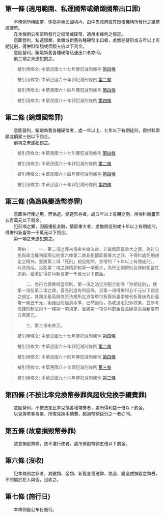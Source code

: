 第一條 (適用範圍、私運國幣或銷燬國幣出口罪)
-------------------------------------------
　　本條例所稱國幣，係指中華民國境內，由中央政府或其授權機構所發行之紙幣或硬幣。  
　　在本條例公布前所發行之紙幣或硬幣，適用本條例之規定。  
　　意圖營利，私運銀類、金類或新舊各種硬幣出口者，處無期徒刑或五年以上有期徒刑，得併科幣額或價額五倍以下罰金。  
　　意圖營利，銷燬新舊各種硬幣私運出口者亦同。  
　　前二項之未遂犯罰之。  
> 被引用條文: 中華民國七十七年罪犯減刑條例 [第四條](../../法務/檢察事務/中華民國七十七年罪犯減刑條例.md#第四條-甲類減刑之犯罪類型)

> 被引用條文: 中華民國六十年罪犯減刑條例 [第二條](../../法務/檢察事務/中華民國六十年罪犯減刑條例.md#第二條-減刑要件)

> 被引用條文: 中華民國六十四年罪犯減刑條例 [第四條](../../法務/檢察事務/中華民國六十四年罪犯減刑條例.md#第四條-甲類減刑之犯罪類型)

> 被引用條文: 中華民國八十年罪犯減刑條例 [第四條](../../法務/檢察事務/中華民國八十年罪犯減刑條例.md#第四條-甲類減刑之犯罪類型)



第二條 (銷燬國幣罪)
-------------------
　　意圖營利，銷燬新舊各種硬幣者，處一年以上、七年以下有期徒刑，得併科幣額或價額三倍以下罰金。  
　　前項之未遂犯罰之。  
> 被引用條文: 中華民國七十七年罪犯減刑條例 [第四條](../../法務/檢察事務/中華民國七十七年罪犯減刑條例.md#第四條-甲類減刑之犯罪類型)

> 被引用條文: 中華民國六十年罪犯減刑條例 [第二條](../../法務/檢察事務/中華民國六十年罪犯減刑條例.md#第二條-減刑要件)

> 被引用條文: 中華民國六十四年罪犯減刑條例 [第四條](../../法務/檢察事務/中華民國六十四年罪犯減刑條例.md#第四條-甲類減刑之犯罪類型)

> 被引用條文: 中華民國八十年罪犯減刑條例 [第四條](../../法務/檢察事務/中華民國八十年罪犯減刑條例.md#第四條-甲類減刑之犯罪類型)



第三條 (偽造與變造幣券罪)
-------------------------
　　意圖供行使之用，而偽造、變造幣券者，處五年以上有期徒刑，得併科新臺幣五百萬元以下罰金。  
　　犯前項之罪，因而擾亂金融，情節重大者，處無期徒刑或十年以上有期徒刑，得併科新臺幣一千萬元以下罰金。  
　　第一項之未遂犯罰之。  
> 理由：　　一、第二項之罪未侵害生命法益，非屬情節最重大之罪，為符公民與政治權利國際公約第六條第二款非犯情節最重大之罪，不得科處死刑規定之精神，爰將第二項「死刑」規定刪除，並增列「十年以上有期徒刑」，以資周延。另犯第二項之罪情節較第一項重大，為符比例原則及罪刑相當性原則，爰增訂得併科新臺幣一千萬元以下罰金。

> 　　二、為符合罪責相當原則，第一項之法定刑配合刪除「無期徒刑」，使第一項及第二項之罪，最高刑度有所區隔。另第一項得併科五千元以下罰金之規定，其罰金最高額依原法規所定貨幣單位折算新臺幣條例折算後為新臺幣一萬五千元，衡諸目前經濟水準，已然過低，為收遏阻犯罪效果，並參考洗錢防制法第十一條第一項規定，爰將第一項併科罰金最高額提高為新臺幣五百萬元。

> 　　三、第三項未修正。

> 被引用條文: 中華民國七十七年罪犯減刑條例 [第四條](../../法務/檢察事務/中華民國七十七年罪犯減刑條例.md#第四條-甲類減刑之犯罪類型)

> 被引用條文: 中華民國六十年罪犯減刑條例 [第二條](../../法務/檢察事務/中華民國六十年罪犯減刑條例.md#第二條-減刑要件)

> 被引用條文: 中華民國六十四年罪犯減刑條例 [第四條](../../法務/檢察事務/中華民國六十四年罪犯減刑條例.md#第四條-甲類減刑之犯罪類型)

> 被引用條文: 中華民國八十年罪犯減刑條例 [第三條](../../法務/檢察事務/中華民國八十年罪犯減刑條例.md#第三條-減刑之例外規定)

> 被引用條文: 中華民國九十六年罪犯減刑條例 [第三條](../../法務/檢察事務/中華民國九十六年罪犯減刑條例.md#第三條-減刑之例外規定)



第四條 (不按比率兌換幣券罪與超收兌換手續費罪)
---------------------------------------------
　　意圖營利，不按法定比率兌換各種幣券者，處所得利益十倍以下罰金。  
　　以兌換幣券為業，所取兌換手續費，超過幣額百分之一者亦同。  


第五條 (故意損毀幣券罪)
-----------------------
　　故意損毀幣券，致不堪行使者，處所損毀幣額五倍以下罰金。  


第六條 (沒收)
-------------
　　犯本條例之罪者，其銀類、金類、新舊各種硬幣，偽造、變造或損毀之幣券，不問屬於犯人與否，沒收之。  


第七條 (施行日)
---------------
　　本條例自公布日施行。